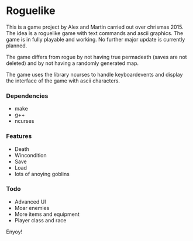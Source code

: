 # Roguelike

This is a game project by Alex and Martin carried out over chrismas 2015. The idea is a roguelike game with text commands and ascii graphics. The game is in fully playable and working. No further major update is currently planned. 

The game differs from rogue by not having true permadeath (saves are not deleted) and by not having a randomly generated map.

The game uses the library ncurses to handle keyboardevents and display the interface of the game with ascii characters.

### Dependencies
* make
* g++
* ncurses 

### Features
* Death
* Wincondition
* Save
* Load  
* lots of anoying goblins

### Todo

* Advanced UI
* Moar enemies
* More items and equipment
* Player class and race

Enyoy!
